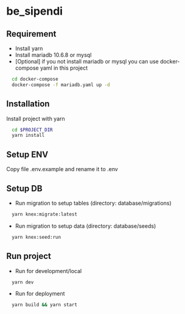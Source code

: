 # be_sipendi

## Requirement
- Install yarn
- Install mariadb 10.6.8 or mysql
- [Optional] if you not install mariadb or mysql you can use docker-compose yaml in this project

```bash
  cd docker-compose
  docker-compose -f mariadb.yaml up -d
```

## Installation

Install project with yarn

```bash
  cd $PROJECT_DIR
  yarn install
```

## Setup ENV

Copy file .env.example and rename it to .env

## Setup DB


- Run migration to setup tables (directory: database/migrations)

```bash
  yarn knex:migrate:latest
```

- Run migration to setup data (directory: database/seeds)

```bash
  yarn knex:seed:run
```

## Run project
- Run for development/local

```bash
  yarn dev
```

- Run for deployment

```bash
  yarn build && yarn start
```
    